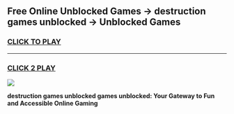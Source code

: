 
## Free Online Unblocked Games → destruction games unblocked → Unblocked Games
<h3>
<a href="https://premium.freeplayer.one?title=destruction_games_unblocked&ref=21F">CLICK TO PLAY</a></h3>
<hr>

<h3>
<a href="https://premium.freeplayer.one?title=destruction_games_unblocked&ref=21F">CLICK 2 PLAY</a>
  
</h3>

<a href="https://premium.freeplayer.one?title=destruction_games_unblocked&ref=21F/"><img src="https://clearcache.store/games.png"></a>


**destruction games unblocked games unblocked: Your Gateway to Fun and Accessible Online Gaming**
